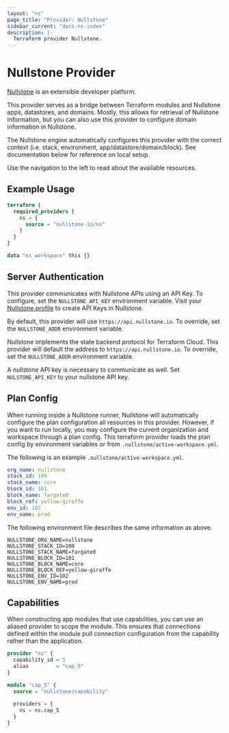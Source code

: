 ```yaml
---
layout: "ns"
page_title: "Provider: Nullstone"
sidebar_current: "docs-ns-index"
description: |-
  Terraform provider Nullstone.
---
```


# Nullstone Provider

[Nullstone](https://nullstone.io) is an extensible developer platform.

This provider serves as a bridge between Terraform modules and Nullstone apps, datastores, and domains.
Mostly, this allows for retrieval of Nullstone information, but you can also use this provider to configure domain information in Nullstone.

The Nullstone engine automatically configures this provider with the correct context (i.e. stack, environment, app/datastore/domain/block).
See documentation below for reference on local setup.

Use the navigation to the left to read about the available resources.

## Example Usage

```terraform
terraform {
  required_providers {
    ns = {
      source = "nullstone-io/ns"
    }
  }
}

data "ns_workspace" this {}
```

## Server Authentication

This provider communicates with Nullstone APIs using an API Key.
To configure, set the `NULLSTONE_API_KEY` environment variable.
Visit your [Nullstone profile](https://app.nullstone.io/profile) to create API Keys in Nullstone.

By default, this provider will use `https://api.nullstone.io`.
To override, set the `NULLSTONE_ADDR` environment variable.

Nullstone implements the state backend protocol for Terraform Cloud.
This provider will default the address to `https://api.nullstone.io`.
To override, set the `NULLSTONE_ADDR` environment variable.

A nullstone API key is necessary to communicate as well.
Set `NULSTONE_API_KEY` to your nullstone API key. 

## Plan Config

When running inside a Nullstone runner, Nullstone will automatically configure the plan configuration all resources in this provider.
However, if you want to run locally, you may configure the current organization and workspace through a plan config.
This terraform provider loads the plan config by environment variables or from `.nullstone/active-workspace.yml`.

The following is an example `.nullstone/active-workspace.yml`.
```yaml
org_name: nullstone
stack_id: 100
stack_name: core
block_id: 101
block_name: fargate0
block_ref: yellow-giraffe
env_id: 102
env_name: prod
```

The following environment file describes the same information as above.
```
NULLSTONE_ORG_NAME=nullstone
NULLSTONE_STACK_ID=100
NULLSTONE_STACK_NAME=fargate0
NULLSTONE_BLOCK_ID=101
NULLSTONE_BLOCK_NAME=core
NULLSTONE_BLOCK_REF=yellow-giraffe
NULLSTONE_ENV_ID=102
NULLSTONE_ENV_NAME=prod
```

## Capabilities

When constructing app modules that use capabilities, you can use an aliased provider to scope the module.
This ensures that connections defined within the module pull connection configuration from the capability rather than the application.

```terraform
provider "ns" {
  capability_id = 5
  alias         = "cap_5"
}

module "cap_5" {
  source = "nullstone/capability"
  
  providers = {
    ns = ns.cap_5
  }
}
```
